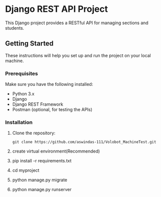 # Django REST API Project

This Django project provides a RESTful API for managing sections and students.

## Getting Started

These instructions will help you set up and run the project on your local machine.

### Prerequisites

Make sure you have the following installed:

- Python 3.x
- Django
- Django REST Framework
- Postman (optional, for testing the APIs)

### Installation

1. Clone the repository:

   ```open vs code, open terminal
   git clone https://github.com/aswindas-111/Volobot_MachineTest.git
   
2. create virtual environment(Recommended)
3. pip install -r requirements.txt
4. cd myproject
5. python manage.py migrate
6. python manage.py runserver
